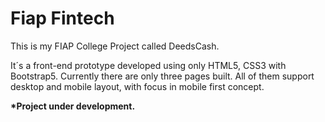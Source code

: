<h1>Fiap Fintech</h1>
<p>This is my FIAP College Project called DeedsCash.</p>
<p>It´s a front-end prototype developed using only HTML5, CSS3 with Bootstrap5. Currently there are only three pages built. All of them support desktop and mobile layout, with focus in mobile first concept.</p>
<p><strong>*Project under development.</strong></p>
